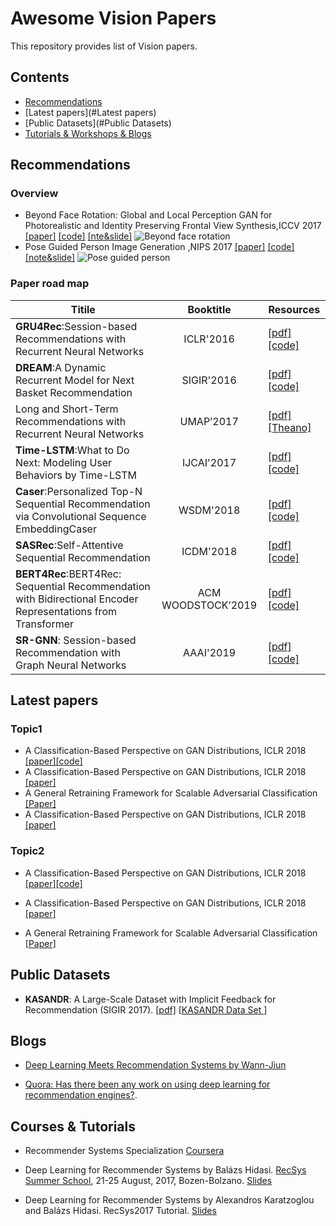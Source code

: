# Awesome Vision Papers

This repository provides list of Vision papers.



## Contents

- [Recommendations](#recommendations)
- [Latest papers](#Latest papers)
- [Public Datasets](#Public Datasets)
- [Tutorials & Workshops & Blogs](#tutorials--workshops--blogs)



## Recommendations

### Overview

<ul>
<li>Beyond Face Rotation: Global and Local Perception GAN for Photorealistic and Identity Preserving Frontal View Synthesis,ICCV 2017  <a href="https://arxiv.org/abs/1704.04086">[paper]</a> 
 <a href="https://github.com/HRLTY/TP-GAN">[code]</a>
 <a href="https://ratsgo.github.io/generative%20model/2017/12/21/gans/">[nte&slide]</a>   
<img src="http://it-caesar.com/github/beyond-face-rotation.png" alt="Beyond face rotation"></li>
	<li>Pose Guided Person Image Generation   ,NIPS 2017
        <a href="https://arxiv.org/abs/1705.09368">[paper]</a> 
        <a href="https://github.com/HRLTY/TP-GAN">[code]</a>
        <a href="https://ratsgo.github.io/generative%20model/2017/12/21/gans/">[note&slide]</a>
		<img src="http://it-caesar.com/github/pose-guided-person.png" alt="Pose guided person">
    </li>
  </ul>



### Paper road map

| Titile                                                       |     Booktitle      | Resources                                                    |
| ------------------------------------------------------------ | :----------------: | ------------------------------------------------------------ |
| **GRU4Rec**:Session-based Recommendations with Recurrent Neural Networks |     ICLR'2016      | [[pdf]](https://arxiv.org/pdf/1511.06939.pdf)[[code]](https://github.com/hidasib/GRU4Rec) |
| **DREAM**:A Dynamic Recurrent Model for Next Basket Recommendation |     SIGIR'2016     | [[pdf]](https://cseweb.ucsd.edu/classes/fa17/cse291-b/reading/A%20Dynamic%20Recurrent%20Model%20for%20Next%20Basket%20Recommendation.pdf)[[code]](https://github.com/LaceyChen17/DREAM) |
| Long and Short-Term Recommendations with Recurrent Neural Networks |     UMAP’2017      | [[pdf]](http://iridia.ulb.ac.be/~rdevooght/papers/UMAP__Long_and_short_term_with_RNN.pdf)[[Theano]](https://github.com/rdevooght/sequence-based-recommendations) |
| **Time-LSTM**:What to Do Next: Modeling User Behaviors by Time-LSTM |     IJCAI'2017     | [[pdf]](http://static.ijcai.org/proceedings-2017/0504.pdf) [[code]](https://github.com/DarryO/time_lstm) |
| **Caser**:Personalized Top-N Sequential Recommendation via Convolutional Sequence EmbeddingCaser |     WSDM'2018      | [[pdf]](http://www.sfu.ca/~jiaxit/resources/wsdm18caser.pdf) [[code]](https://github.com/graytowne/caser_pytorch) |
| **SASRec**:Self-Attentive Sequential Recommendation          |     ICDM'2018      | [[pdf]](https://cseweb.ucsd.edu/~jmcauley/pdfs/icdm18.pdf)[[code]](https://github.com/kang205/SASRec) |
| **BERT4Rec**:BERT4Rec: Sequential Recommendation with Bidirectional Encoder Representations from Transformer | ACM WOODSTOCK’2019 | [[pdf]](https://arxiv.org/abs/1904.06690)[[code]](https://github.com/FeiSun/BERT4Rec) |
| **SR-GNN**: Session-based Recommendation with Graph Neural Networks |     AAAI'2019      | [[pdf]](https://arxiv.org/pdf/1811.00855v4.pdf) [[code]](https://github.com/CRIPAC-DIG/SR-GNN) |



## Latest papers

### Topic1

- A Classification-Based Perspective on GAN Distributions, ICLR 2018 [[paper]](https://arxiv.org/abs/1711.00970)[[code]](https://github.com/gopala-kr/generative-models/blob/master/GAN-theory-and-ml.md)
- A Classification-Based Perspective on GAN Distributions, ICLR 2018 [[paper]](https://arxiv.org/abs/1711.00970)
- A General Retraining Framework for Scalable Adversarial Classification [[Paper]](https://c4209155-a-62cb3a1a-s-sites.googlegroups.com/site/nips2016adversarial/WAT16_paper_2.pdf)
- A Classification-Based Perspective on GAN Distributions, ICLR 2018 [[paper]](https://arxiv.org/abs/1711.00970)

### Topic2

- A Classification-Based Perspective on GAN Distributions, ICLR 2018 [[paper]](https://arxiv.org/abs/1711.00970)[[code]](https://github.com/gopala-kr/generative-models/blob/master/GAN-theory-and-ml.md)

- A Classification-Based Perspective on GAN Distributions, ICLR 2018 [[paper]](https://arxiv.org/abs/1711.00970)

- A General Retraining Framework for Scalable Adversarial Classification [[Paper]](https://c4209155-a-62cb3a1a-s-sites.googlegroups.com/site/nips2016adversarial/WAT16_paper_2.pdf)

  

## Public Datasets

- **KASANDR**: A Large-Scale Dataset with Implicit Feedback for Recommendation (SIGIR 2017).
  [[pdf]](http://ama.liglab.fr/~sidana/PDF/SIGIR17_short) [[KASANDR Data Set ](http://archive.ics.uci.edu/ml/datasets/KASANDR)]



## Blogs

- [Deep Learning Meets Recommendation Systems by Wann-Jiun](https://blog.nycdatascience.com/student-works/deep-learning-meets-recommendation-systems/) 

- [Quora: Has there been any work on using deep learning for recommendation engines?](https://www.quora.com/Has-there-been-any-work-on-using-deep-learning-for-recommendation-engines).


## Courses & Tutorials

- Recommender Systems Specialization [Coursera](https://www.coursera.org/specializations/recommender-systems)

- Deep Learning for Recommender Systems by Balázs Hidasi. [RecSys Summer School](http://pro.unibz.it/projects/schoolrecsys17/program.html), 21-25 August, 2017, Bozen-Bolzano. [Slides](https://www.slideshare.net/balazshidasi/deep-learning-in-recommender-systems-recsys-summer-school-2017)

- Deep Learning for Recommender Systems by Alexandros	Karatzoglou and Balázs	Hidasi. RecSys2017 Tutorial. [Slides](https://www.slideshare.net/kerveros99/deep-learning-for-recommender-systems-recsys2017-tutorial)

